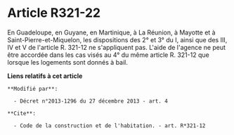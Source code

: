 # Article R321-22

En Guadeloupe, en Guyane, en Martinique, à La Réunion, à Mayotte et à Saint-Pierre-et-Miquelon, les dispositions des 2° et 3°
du I, ainsi que des III, IV et V de l'article R. 321-12 ne s'appliquent pas. L'aide de l'agence ne peut être accordée dans
les cas visés au 4° du même article R. 321-12 que lorsque les logements sont donnés à bail.

**Liens relatifs à cet article**

	**Modifié par**:

	  - Décret n°2013-1296 du 27 décembre 2013 - art. 4

	**Cite**:

	  - Code de la construction et de l'habitation. - art. R*321-12
